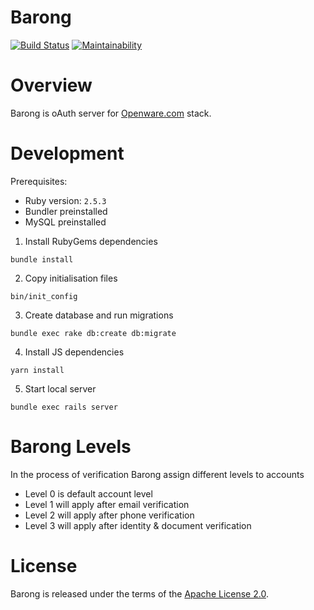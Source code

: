 [travis]: https://travis-ci.org/rubykube/barong
[codeclimate]: https://codeclimate.com/github/rubykube/barong/maintainability
[openware.com]: https://www.openware.com

# Barong
[![Build Status](https://travis-ci.org/rubykube/barong.svg?branch=master)][travis]
[![Maintainability](https://api.codeclimate.com/v1/badges/a53414f061e69f6f531a/maintainability)][codeclimate]

# Overview

Barong is oAuth server for [Openware.com][openware.com] stack.

# Development

Prerequisites:
- Ruby version: `2.5.3`
- Bundler preinstalled
- MySQL preinstalled

1. Install RubyGems dependencies
```
bundle install
```

2. Copy initialisation files
```
bin/init_config
```

3. Create database and run migrations
```
bundle exec rake db:create db:migrate
```

4. Install JS dependencies
```
yarn install
```

5. Start local server
```
bundle exec rails server
```

# Barong Levels

In the process of verification Barong assign different levels to accounts

- Level 0 is default account level
- Level 1 will apply after email verification
- Level 2 will apply after phone verification
- Level 3 will apply after identity & document verification

# License
Barong is released under the terms of the [Apache License 2.0](./LICENSE.md).
